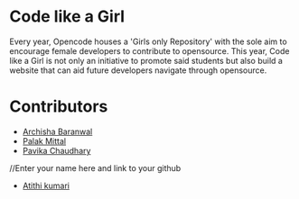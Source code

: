 # Code like a Girl

Every year, Opencode houses a 'Girls only Repository' with the sole aim to encourage female developers to contribute to opensource. This year, 
Code like a Girl is not only an initiative to promote said students but also build a website that can aid future developers navigate through opensource.  

# Contributors  
* [Archisha Baranwal](https://github.com/Archies11)
* [Palak Mittal](https://github.com/palak2001)
* [Pavika Chaudhary](https://github.com/pavikachaudhary) 

//Enter your name here and link to your github

* [Atithi kumari](https://github.com/Atithi360)